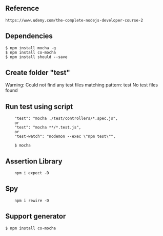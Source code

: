 ## Reference
    https://www.udemy.com/the-complete-nodejs-developer-course-2


## Dependencies
    $ npm install mocha -g
    $ npm install co-mocha
    $ npm install should --save
    
## Create folder "test" 
Warning: Could not find any test files matching pattern: test
No test files found

## Run test using script
```
    "test": "mocha ./test/controllers/*.spec.js",
    or
    "test": "mocha **/*.test.js",
    or
    "test-watch": "nodemon --exec \"npm test\"",
    
    $ mocha
```

## Assertion Library
```
    npm i expect -D
```
## Spy
```
    npm i rewire -D
```

## Support generator
    $ npm install co-mocha
